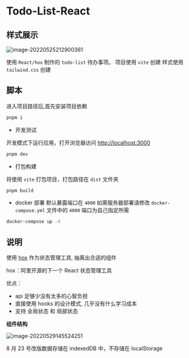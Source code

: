 # Todo-List-React

## 样式展示

![image-20220525212900361](http://i0.hdslb.com/bfs/album/42edea1d033039d6d33e06938e0925b9f9ba89fa.png)

使用 `React/hox` 制作的 `todo-list` 待办事项。
项目使用 `vite` 创建
样式使用 `tailwind.css` 创建

## 脚本

进入项目路径后,首先安装项目依赖

```sh
pnpm i
```

- 开发测试

开发模式下运行应用，打开浏览器访问 [http://localhost:3000](http://localhost:3000/)

```sh
pnpm dev
```

- 打包构建

将使用 `vite` 打包项目，打包路径在 `dist` 文件夹

```sh
pnpm build
```

- docker 部署
  默认暴露端口在 `4000` 如需服务器部署请修改 `docker-compose.yml` 文件中的 `4000` 端口为自己指定所需

```sh
docker-compose up -d
```

## 说明

使用 [hox](https://hox.js.org/zh/guide/quick-start#%E5%85%A8%E5%B1%80-store) 作为状态管理工具, 抽离出合适的组件

hox：阿里开源的下一个 React 状态管理工具

优点：

- api 足够少没有太多的心智负担
- 直接使用 hooks 的设计模式, 几乎没有什么学习成本
- 支持 全局状态 和 局部状态

**组件结构**

![image-20220529145524251](http://i0.hdslb.com/bfs/album/db1f45362d6c7ea2b1a6430a5add5ea8d719fdff.png)

8 月 23 号改版数据存储在 indexedDB 中，不存储在 localStorage
